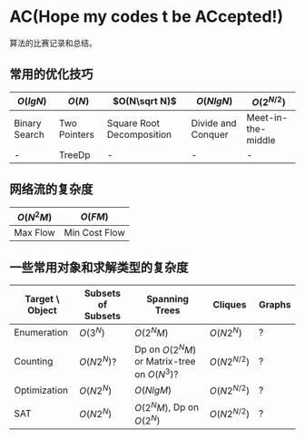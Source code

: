# AC(Hope my codes t be ACcepted!)

算法的比赛记录和总结。

## 常用的优化技巧

$O(lgN)$      | $O(N)$       | $O(N\sqrt N)$             | $O(NlgN)$          | $O(2^{N/2})$
------------- | ------------ | ------------------------- | ------------------ | ------------------
Binary Search | Two Pointers | Square Root Decomposition | Divide and Conquer | Meet-in-the-middle
-             | TreeDp       | -                         | -                  | -

## 网络流的复杂度

$O(N^2M)$ | $O(FM)$
--------- | -------------
Max Flow  | Min Cost Flow

## 一些常用对象和求解类型的复杂度

Target \ Object | Subsets of Subsets | Spanning Trees                              | Cliques       | Graphs
--------------- | ------------------ | ------------------------------------------- | ------------- | ------
Enumeration     | $O(3^N)$           | $O(2^NM)$                                   | $O(N2^N)$     | ?
Counting        | $O(N2^N)$?         | Dp on $O(2^NM)$ or Matrix-tree on $O(N^3)$? | $O(N2^{N/2})$ | ?
Optimization    | $O(N2^N)$          | $O(NlgM)$                                   | $O(N2^{N/2})$ | ?
SAT             | $O(N2^N)$          | $O(2^NM)$, Dp on $O(2^N)$                   | $O(N2^{N/2})$ | ?
